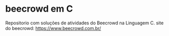 # beecrowd em C
Repositorio com soluções de atividades do Beecrowd na Linguagem C.
site do beecrowd: https://www.beecrowd.com.br/
